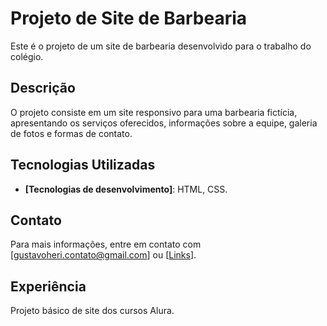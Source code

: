 # Projeto de Site de Barbearia
Este é o projeto de um site de barbearia desenvolvido para o trabalho do colégio.

## Descrição
O projeto consiste em um site responsivo para uma barbearia fictícia, apresentando os serviços oferecidos, informações sobre a equipe, galeria de fotos e formas de contato.

## Tecnologias Utilizadas

- **[Tecnologias de desenvolvimento]**: HTML, CSS.

## Contato

Para mais informações, entre em contato com [gustavoheri.contato@gmail.com] ou [[Links](https://gustavohey.github.io/perfil/)].

## Experiência

Projeto básico de site dos cursos Alura.
